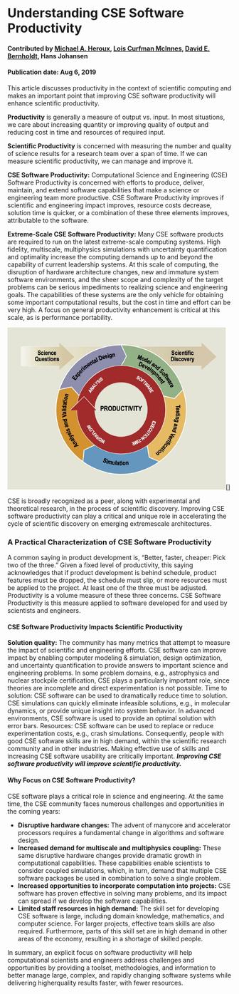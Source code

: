 # Understanding CSE Software Productivity

#### Contributed by [Michael A. Heroux](https://github.com/maherou), [Lois Curfman McInnes](https://github.com/curfman),  [David E. Bernholdt](https://github.com/bernhold), Hans Johansen

#### Publication date: Aug 6, 2019

<!-- deck start -->
This article discusses productivity in the context of scientific computing and makes an important point that improving CSE software productivity will enhance scientific productivity.
<!-- deck end -->

**Productivity** is generally a measure of output vs. input. In most situations, we care about increasing quantity
or improving quality of output and reducing cost in time and resources of required input.

**Scientific Productivity** is concerned with measuring the number and quality of science results for a research
team over a span of time. If we can measure scientific productivity, we can manage and improve it.

**CSE Software Productivity:** Computational Science and Engineering (CSE) Software Productivity is
concerned with efforts to produce, deliver, maintain, and extend software capabilities that make a science or
engineering team more productive. CSE Software Productivity improves if scientific and engineering impact
improves, resource costs decrease, solution time is quicker, or a combination of these three elements
improves, attributable to the software.

**Extreme-Scale CSE Software Productivity:** Many CSE software products are required to run on the latest
extreme-scale computing systems. High fidelity, multiscale, multiphysics simulations with uncertainty
quantification and optimality increase the computing demands up to and beyond the capability of current
leadership systems. At this scale of computing, the disruption of hardware architecture changes, new and
immature system software environments, and the sheer scope and complexity of the target problems can be
serious impediments to realizing science and engineering goals. The capabilities of these systems are the
only vehicle for obtaining some important computational results, but the cost in time and effort can be very
high. A focus on general productivity enhancement is critical at this scale, as is performance portability.

<img src='../../images/HowTo_Understand_CSE_Productivity.png' class='page lightbox' />[]
  
CSE is broadly recognized as a peer, along with experimental and theoretical research, in the process of scientific discovery. Improving CSE software productivity can play a critical and unique role in accelerating the cycle of scientific discovery on emerging extremescale architectures.
  
### A Practical Characterization of CSE Software Productivity
A common saying in product development is, “Better, faster, cheaper: Pick two of the three.” Given a fixed level of productivity, this saying acknowledges that if product development is behind schedule, product features must be dropped, the schedule must slip, or more resources must be applied to the project. At least one of the three must be adjusted. Productivity is a volume measure of these three concerns. CSE Software Productivity is this measure applied to software developed for and used by scientists and
engineers.

#### CSE Software Productivity Impacts Scientific Productivity
**Solution quality:** The community has many metrics that attempt to measure the impact of scientific and
engineering efforts. CSE software can improve impact by enabling computer modeling & simulation, design
optimization, and uncertainty quantification to provide answers to important science and engineering
problems. In some problem domains, e.g., astrophysics and nuclear stockpile certification, CSE plays a
particularly important role, since theories are incomplete and direct experimentation is not possible.
Time to solution: CSE software can be used to dramatically reduce time to solution. CSE simulations can
quickly eliminate infeasible solutions, e.g., in molecular dynamics, or provide unique insight into system
behavior. In advanced environments, CSE software is used to provide an optimal solution with error bars.
Resources: CSE software can be used to replace or reduce experimentation costs, e.g., crash simulations.
Consequently, people with good CSE software skills are in high demand, within the scientific research
community and in other industries. Making effective use of skills and increasing CSE software usability are
critically important. ***Improving CSE software productivity will improve scientific productivity.***

#### Why Focus on CSE Software Productivity?
CSE software plays a critical role in science and engineering. At the same time, the CSE community faces
numerous challenges and opportunities in the coming years:

* **Disruptive hardware changes:** The advent of manycore and accelerator processors requires a fundamental change in algorithms and software design.
* **Increased demand for multiscale and multiphysics coupling:** These same disruptive hardware changes provide dramatic growth in computational capabilities. These capabilities enable scientists to consider coupled simulations, which, in turn, demand that multiple CSE software packages be used in
combination to solve a single problem.
* **Increased opportunities to incorporate computation into projects:** CSE software has proven effective in solving many problems, and its impact can spread if we develop the software capabilities.
* **Limited staff resources in high demand:** The skill set for developing CSE software is large, including domain knowledge, mathematics, and computer science. For larger projects, effective team skills are also required. Furthermore, parts of this skill set are in high demand in other areas of the economy, resulting in a shortage of skilled people.

In summary, an explicit focus on software productivity will help computational scientists and engineers address challenges
and opportunities by providing a toolset, methodologies, and information to better manage large, complex, and
rapidly changing software systems while delivering higherquality
results faster, with fewer resources.

<!---
Publish: yes
Pinned: yes
Track: how to
Topics: software engineering
--->

